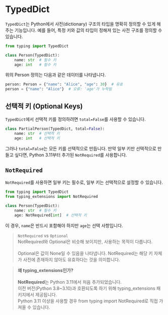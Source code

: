 # TypedDict

`TypedDict`는 Python에서 사전(dictionary) 구조의 타입을 명확히 정의할 수 있게 해주는 기능입니다. 예를 들어, 특정 키와 값의 타입이 정해져 있는 사전 구조를 정의할 수 있습니다.

```py
from typing import TypedDict

class Person(TypedDict):
    name: str  # 필수 키
    age: int   # 필수 키
```

위의 Person 정의는 다음과 같은 데이터를 나타냅니다.

```py
person: Person = {"name": "Alice", "age": 30}  # 유효
person = {"name": "Alice"}  # 오류: 'age'가 누락됨
```

## 선택적 키 (Optional Keys)

`TypedDict`에서 선택적 키를 정의하려면 `total=False`를 사용할 수 있습니다.

```py
class PartialPerson(TypedDict, total=False):
    name: str  # 선택적 키
    age: int   # 선택적 키
```

그러나 `total=False`는 모든 키를 선택적으로 만듭니다. 만약 일부 키만 선택적으로 만들고 싶다면, Python 3.11부터 추가된 `NotRequired`를 사용합니다.

## `NotRequired`

`NotRequired`를 사용하면 일부 키는 필수로, 일부 키는 선택적으로 설정할 수 있습니다.

```py
from typing import TypedDict
from typing_extensions import NotRequired

class Person(TypedDict):
    name: str  # 필수 키
    age: NotRequired[int]  # 선택적 키
```

이 경우, `name`은 반드시 포함해야 하지만 `age`는 선택 사항입니다.

> `NotRequired` vs `Optional`<br/>
NotRequired와 Optional은 비슷해 보이지만, 사용하는 목적이 다릅니다.<br/><br/>
Optional은 값이 None일 수 있음을 나타냅니다.
NotRequired는 해당 키 자체가 사전에 존재하지 않아도 유효하다는 것을 의미합니다.

> **왜 typing_extensions인가?**<br/><br/>
**NotRequired**는 Python 3.11에서 처음 추가되었습니다.<br/>
이전 버전(Python 3.8~3.10)과 호환되도록 하기 위해 typing_extensions 패키지에서 제공됩니다.<br/>
Python 3.11 이상을 사용할 경우 from typing import NotRequired로 직접 가져올 수 있습니다.